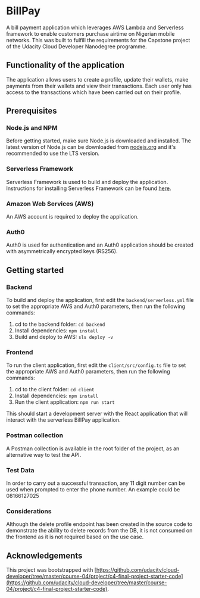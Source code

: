 # BillPay

A bill payment application which leverages AWS Lambda and Serverless framework to enable customers purchase airtime on Nigerian mobile networks. This was built to fulfill the requirements for the Capstone project of the Udacity Cloud Developer Nanodegree programme.

## Functionality of the application

The application allows users to create a profile, update their wallets, make payments from their wallets and view their transactions. Each user only has access to the transactions which have been carried out on their profile.

## Prerequisites

### Node.js and NPM

Before getting started, make sure Node.js is downloaded and installed. The latest version of Node.js can be downloaded from [nodejs.org](https://nodejs.com/en/download) and it's recommended to use the LTS version.

### Serverless Framework

Serverless Framework is used to build and deploy the application. Instructions for installing Serverless Framework can be found [here](https://serverless.com/framework/docs/getting-started/).

### Amazon Web Services (AWS)

An AWS account is required to deploy the application.

### Auth0

Auth0 is used for authentication and an Auth0 application should be created with asymmetrically encrypted keys (RS256).

## Getting started

### Backend

To build and deploy the application, first edit the `backend/serverless.yml` file to set the appropriate AWS and Auth0 parameters, then run the following commands:

1. cd to the backend folder: `cd backend`
2. Install dependencies: `npm install`
3. Build and deploy to AWS: `sls deploy -v`

### Frontend

To run the client application, first edit the `client/src/config.ts` file to set the appropriate AWS and Auth0 parameters, then run the following commands:

1. cd to the client folder: `cd client`
2. Install dependencies: `npm install`
3. Run the client application: `npm run start`

This should start a development server with the React application that will interact with the serverless BillPay application.

### Postman collection

A Postman collection is available in the root folder of the project, as an alternative way to test the API.

### Test Data

In order to carry out a successful transaction, any 11 digit number can be used when prompted to enter the phone number. An example could be 08166127025

### Considerations

Although the delete profile endpoint has been created in the source code to demonstrate the ability to delete records from the DB, it is not consumed on the frontend as it is not required based on the use case.


## Acknowledgements

This project was bootstrapped with [https://github.com/udacity/cloud-developer/tree/master/course-04/project/c4-final-project-starter-code](https://github.com/udacity/cloud-developer/tree/master/course-04/project/c4-final-project-starter-code).

